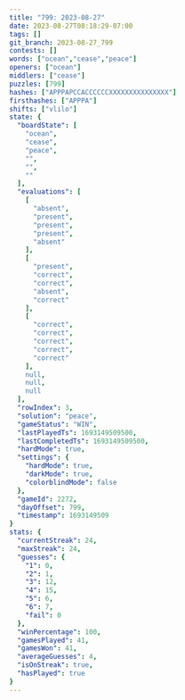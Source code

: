 ```yaml
---
title: "799: 2023-08-27"
date: 2023-08-27T08:18:29-07:00
tags: []
git_branch: 2023-08-27_799
contests: []
words: ["ocean","cease","peace"]
openers: ["ocean"]
middlers: ["cease"]
puzzles: [799]
hashes: ["APPPAPCCACCCCCCXXXXXXXXXXXXXXX"]
firsthashes: ["APPPA"]
shifts: ["vlilo"]
state: {
  "boardState": [
    "ocean",
    "cease",
    "peace",
    "",
    "",
    ""
  ],
  "evaluations": [
    [
      "absent",
      "present",
      "present",
      "present",
      "absent"
    ],
    [
      "present",
      "correct",
      "correct",
      "absent",
      "correct"
    ],
    [
      "correct",
      "correct",
      "correct",
      "correct",
      "correct"
    ],
    null,
    null,
    null
  ],
  "rowIndex": 3,
  "solution": "peace",
  "gameStatus": "WIN",
  "lastPlayedTs": 1693149509500,
  "lastCompletedTs": 1693149509500,
  "hardMode": true,
  "settings": {
    "hardMode": true,
    "darkMode": true,
    "colorblindMode": false
  },
  "gameId": 2272,
  "dayOffset": 799,
  "timestamp": 1693149509
}
stats: {
  "currentStreak": 24,
  "maxStreak": 24,
  "guesses": {
    "1": 0,
    "2": 1,
    "3": 12,
    "4": 15,
    "5": 6,
    "6": 7,
    "fail": 0
  },
  "winPercentage": 100,
  "gamesPlayed": 41,
  "gamesWon": 41,
  "averageGuesses": 4,
  "isOnStreak": true,
  "hasPlayed": true
}
---
```

<!-- more -->
